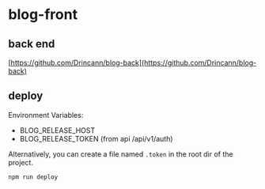 # blog-front

## back end

[https://github.com/Drincann/blog-back](https://github.com/Drincann/blog-back)

## deploy

Environment Variables:

- BLOG_RELEASE_HOST
- BLOG_RELEASE_TOKEN (from api /api/v1/auth)

Alternatively, you can create a file named `.token` in the root dir of the project.

```sh
npm run deploy
```
